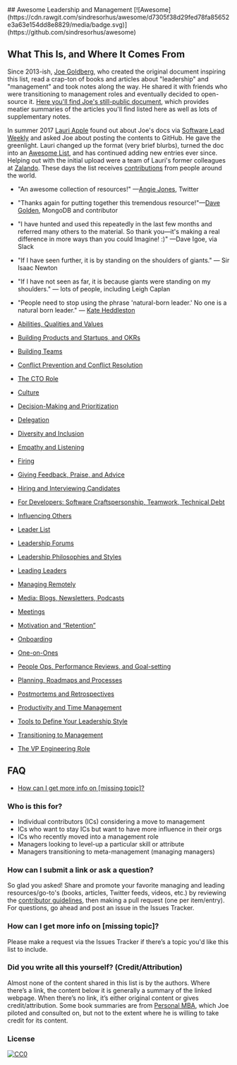 <div class="github-widget" data-repo="LappleApple/awesome-leading-and-managing"></div>
<script async src="https://pagead2.googlesyndication.com/pagead/js/adsbygoogle.js"></script><ins class="adsbygoogle" style="display:block" data-ad-client="ca-pub-6890694312814945" data-ad-slot="5473692530" data-ad-format="auto"  data-full-width-responsive="true"></ins><script>(adsbygoogle = window.adsbygoogle || []).push({});</script>
## Awesome Leadership and Management [![Awesome](https://cdn.rawgit.com/sindresorhus/awesome/d7305f38d29fed78fa85652e3a63e154dd8e8829/media/badge.svg)](https://github.com/sindresorhus/awesome)

## What This Is, and Where It Comes From
Since 2013-ish, [Joe Goldberg](https://twitter.com/tenaciousjoe), who created the original document inspiring this list, read a crap-ton of books and articles about "leadership" and "management" and took notes along the way. He shared it with friends who were transitioning to management roles and eventually decided to open-source it. [Here you'll find Joe's still-public document](https://docs.google.com/document/d/1R1O0OEsQpZcBcLheRlomDrmR2tyEpdRNFnjbLALmbH4/edit#heading=h.loq53mbwc6ut), which provides meatier summaries of the articles you'll find listed here as well as lots of supplementary notes.

In summer 2017 [Lauri Apple](https://twitter.com/lauri_apple) found out about Joe's docs via [Software Lead Weekly](http://softwareleadweekly.com/) and asked Joe about posting the contents to GitHub. He gave the greenlight. Lauri changed up the format (very brief blurbs), turned the doc into an [Awesome List](https://github.com/sindresorhus/awesome), and has continued adding new entries ever since. Helping out with the initial upload were a team of Lauri's former colleagues at [Zalando](https://jobs.zalando.com/tech/). These days the list receives [contributions](https://github.com/LappleApple/awesome-leading-and-managing/blob/master/CONTRIBUTING.md) from people around the world.

- "An awesome collection of resources!" —[Angie Jones](https://twitter.com/techgirl1908/status/888771075294642178), Twitter
- "Thanks again for putting together this tremendous resource!"—[Dave Golden](https://twitter.com/xdg), MongoDB and contributor
- "I have hunted and used this repeatedly in the last few months and referred many others to the material. So thank you—it's making a real difference in more ways than you could Imagine! :)" —Dave Igoe, via Slack

- "If I have seen further, it is by standing on the shoulders of giants." — Sir Isaac Newton
- "If I have not seen as far, it is because giants were standing on my shoulders." — lots of people, including Leigh Caplan
- "People need to stop using the phrase 'natural-born leader.' No one is a natural born leader." — [Kate Heddleston](https://twitter.com/heddle317) 

- [Abilities, Qualities and Values](https://github.com/LappleApple/awesome-leading-and-managing/blob/master/Abilities-Qualities-Values.md)
- [Building Products and Startups, and OKRs](https://github.com/LappleApple/awesome-leading-and-managing/blob/master/Building-Products-and-Startups-OKRs.md)
- [Building Teams](https://github.com/LappleApple/awesome-leading-and-managing/blob/master/Building-Teams.md)
- [Conflict Prevention and Conflict Resolution](https://github.com/LappleApple/awesome-leading-and-managing/blob/master/Conflict-Prevention-Resolution.md)
- [The CTO Role](https://github.com/LappleApple/awesome-leading-and-managing/blob/master/The-CTO-role.md)
- [Culture](https://github.com/LappleApple/awesome-leading-and-managing/blob/master/Culture.md)
- [Decision-Making and Prioritization](https://github.com/LappleApple/awesome-leading-and-managing/blob/master/Decision-Making-and-Prioritization.md)
- [Delegation](https://github.com/LappleApple/awesome-leading-and-managing/blob/master/Delegation.md)
- [Diversity and Inclusion](https://github.com/LappleApple/awesome-leading-and-managing/blob/master/Diversity-and-Inclusion.md)
- [Empathy and Listening](https://github.com/LappleApple/awesome-leading-and-managing/blob/master/Empathy-and-Listening.md)
- [Firing](https://github.com/LappleApple/awesome-leading-and-managing/blob/master/Firing.md)
- [Giving Feedback, Praise, and Advice](https://github.com/LappleApple/awesome-leading-and-managing/blob/master/Giving-Feedback-Praise-and-Advice.md)
- [Hiring and Interviewing Candidates](https://github.com/LappleApple/awesome-leading-and-managing/blob/master/Hiring-and-Interviewing.md)
- [For Developers: Software Craftspersonship, Teamwork, Technical Debt](https://github.com/LappleApple/awesome-leading-and-managing/blob/master/For-Developers-Teamwork-TechDebt.md)
- [Influencing Others](https://github.com/LappleApple/awesome-leading-and-managing/blob/master/Influencing-Others.md)
- [Leader List](https://github.com/LappleApple/awesome-leading-and-managing/blob/master/Leader-List.md)
- [Leadership Forums](https://github.com/LappleApple/awesome-leading-and-managing/blob/master/Leadership-Forums.md)
- [Leadership Philosophies and Styles](https://github.com/LappleApple/awesome-leading-and-managing/blob/master/Leadership-Philosophies-and-Styles.md)
- [Leading Leaders](https://github.com/LappleApple/awesome-leading-and-managing/blob/master/Leading-Leaders.md)
- [Managing Remotely](https://github.com/LappleApple/awesome-leading-and-managing/blob/master/Managing-Remotely.md)
- [Media: Blogs, Newsletters, Podcasts](https://github.com/LappleApple/awesome-leading-and-managing/blob/master/Media-Blogs-Newsletters-Podcasts.md)
- [Meetings](https://github.com/LappleApple/awesome-leading-and-managing/blob/master/Meetings.md)
- [Motivation and “Retention”](https://github.com/LappleApple/awesome-leading-and-managing/blob/master//Motivation-Retention.md)
- [Onboarding](https://github.com/LappleApple/awesome-leading-and-managing/blob/master/Onboarding.md)
- [One-on-Ones](https://github.com/LappleApple/awesome-leading-and-managing/blob/master/One-on-Ones.md)
- [People Ops, Performance Reviews, and Goal-setting](https://github.com/LappleApple/awesome-leading-and-managing/blob/master/People-Ops-Perf-Reviews-and-Goal-setting.md)
- [Planning, Roadmaps and Processes](https://github.com/LappleApple/awesome-leading-and-managing/blob/master/Planning-roadmaps.md)
- [Postmortems and Retrospectives](https://github.com/LappleApple/awesome-leading-and-managing/blob/master/Postmortems-Retrospectives.md)
- [Productivity and Time Management](https://github.com/LappleApple/awesome-leading-and-managing/blob/master/Productivity-and-Time-Management.md)
- [Tools to Define Your Leadership Style](https://github.com/LappleApple/awesome-leading-and-managing/blob/master/Tools-to-Define-Your-Leadership-Style.md)
- [Transitioning to Management](https://github.com/LappleApple/awesome-leading-and-managing/blob/master/Transitioning%20to%20Management.md)
- [The VP Engineering Role](https://github.com/LappleApple/awesome-leading-and-managing/blob/master/The-VP-Engineering-Role.md)

## FAQ
- [How can I get more info on [missing topic]?](#how-can-i-get-more-info-on-missing-topic)

### Who is this for?
- Individual contributors (ICs) considering a move to management
- ICs who want to stay ICs but want to have more influence in their orgs
- ICs who recently moved into a management role
- Managers looking to level-up a particular skill or attribute
- Managers transitioning to meta-management (managing managers)

### How can I submit a link or ask a question?
So glad you asked! Share and promote your favorite managing and leading resources/go-to's (books, articles, Twitter feeds, videos, etc.) by reviewing the [contributor guidelines](https://github.com/LappleApple/awesome-leading-and-managing/blob/master/CONTRIBUTING.md), then making a pull request (one per item/entry). For questions, go ahead and post an issue in the Issues Tracker. 

### How can I get more info on [missing topic]?
Please make a request via the Issues Tracker if there’s a topic you'd like this list to include.

### Did you write all this yourself? (Credit/Attribution)
Almost none of the content shared in this list is by the authors. Where there’s a link, the content below it is generally a summary of the linked webpage. When there’s no link, it’s either original content or gives credit/attribution. Some book summaries are from [Personal MBA](https://personalmba.com/), which Joe piloted and consulted on, but not to the extent where he is willing to take credit for its content.

### License

[![CC0](http://mirrors.creativecommons.org/presskit/buttons/88x31/svg/cc-zero.svg)](https://creativecommons.org/publicdomain/zero/1.0/)